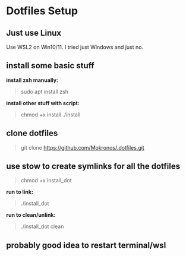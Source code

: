 # Dotfiles Setup
## Just use Linux
Use WSL2 on Win10/11. I tried just Windows and just no.
## install some basic stuff
**install zsh manually:**  
>sudo apt install zsh

**install other stuff with script:**  
>chmod +x install
>./install

## clone dotfiles
>git clone https://github.com/Mokronos/.dotfiles.git

## use stow to create symlinks for all the dotfiles
>chmod +x install_dot

**run to link:**  
>./install_dot

**run to clean/unlink:**  
>./install_dot clean

## probably good idea to restart terminal/wsl
